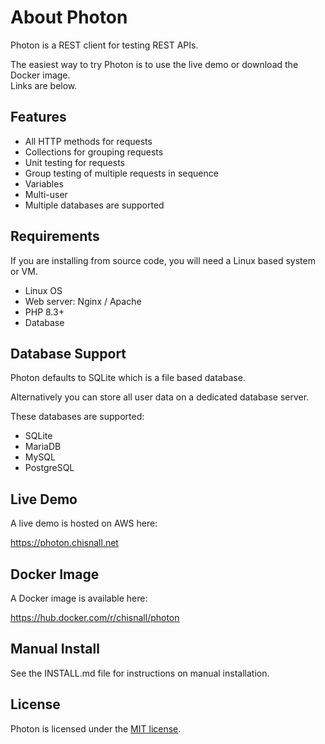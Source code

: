 # About Photon

Photon is a REST client for testing REST APIs.

The easiest way to try Photon is to use the live demo or download the Docker image.  
Links are below.


## Features

* All HTTP methods for requests
* Collections for grouping requests
* Unit testing for requests
* Group testing of multiple requests in sequence
* Variables
* Multi-user
* Multiple databases are supported


## Requirements

If you are installing from source code, you will need a Linux based system or VM.

* Linux OS
* Web server: Nginx / Apache
* PHP 8.3+
* Database


## Database Support

Photon defaults to SQLite which is a file based database.

Alternatively you can store all user data on a dedicated database server.

These databases are supported:

* SQLite
* MariaDB
* MySQL
* PostgreSQL


## Live Demo

A live demo is hosted on AWS here:

<https://photon.chisnall.net>


## Docker Image

A Docker image is available here:

<https://hub.docker.com/r/chisnall/photon>


## Manual Install

See the INSTALL.md file for instructions on manual installation.


## License

Photon is licensed under the [MIT license](https://opensource.org/license/MIT).
